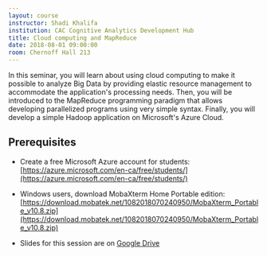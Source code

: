 ```yaml
---
layout: course
instructor: Shadi Khalifa
institution: CAC Cognitive Analytics Development Hub
title: Cloud computing and MapReduce
date: 2018-08-01 09:00:00
room: Chernoff Hall 213
---
```


In this seminar, you will learn about using cloud computing
to make it possible to analyze Big Data by providing elastic
resource management to accommodate the application's processing needs. Then, you
will be introduced to the MapReduce programming paradigm that allows developing
parallelized programs using very simple syntax. Finally, you will develop a
simple Hadoop application on Microsoft's Azure Cloud.

## Prerequisites

- Create a free Microsoft Azure account for students:
  [https://azure.microsoft.com/en-ca/free/students/](https://azure.microsoft.com/en-ca/free/students/)

- Windows users, download MobaXterm Home Portable edition:
  [https://download.mobatek.net/1082018070240950/MobaXterm_Portable_v10.8.zip](https://download.mobatek.net/1082018070240950/MobaXterm_Portable_v10.8.zip)

- Slides for this session are on [Google Drive](https://goo.gl/iR5DeP)

